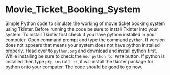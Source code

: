 # Movie_Ticket_Booking_System
Simple Python code to simulate the working of movie ticket booking system using Tkinter.
Before running the code be sure to install Tkinter into your system.
To install Tkinter first check if you have python installed in your computer.
Open command prompt and type the command `python`.
If version does not appears that means your system does not have python installed properly.
Head over to `python.org` and download and install python first.
While installing be sure to check the `Add python to PATH` button.
If python is installed then type `pip install tk`, it will install the tkinter package for python onto your computer.
The code should be good to go now.
